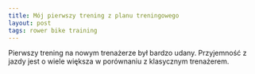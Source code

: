```yaml
---
title: Mój pierwszy trening z planu treningowego
layout: post
tags: rower bike training
---
```


Pierwszy trening na nowym trenażerze był bardzo udany. Przyjemność z jazdy jest o wiele większa w porównaniu z klasycznym trenażerem.
